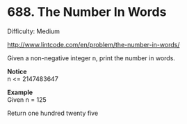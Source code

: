 # 688. The Number In Words

Difficulty: Medium

http://www.lintcode.com/en/problem/the-number-in-words/

Given a non-negative integer n, print the number in words.

**Notice**  
n <= 2147483647

**Example**  
Given n = 125

Return one hundred twenty five
